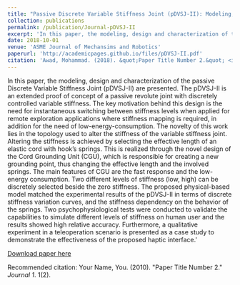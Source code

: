 ```yaml
---
title: "Passive Discrete Variable Stiffness Joint (pDVSJ-II): Modeling, Design, Characterization and Testing Towards Passive Haptic Interface"
collection: publications
permalink: /publication/Journal-pDVSJ-II
excerpt: 'In this paper, the modeling, design and characterization of the passive Discrete Variable Stiffness Joint (pDVSJ-II) are presented. The pDVSJ-II is an extended proof of concept of a passive revolute joint with discretely controlled variable stiffness. The key motivation behind this design is the need for instantaneous switching between stiffness levels when applied for remote exploration applications where stiffness mapping is required, in addition for the need of low-energy-consumption. The novelty of this work lies in the topology used to alter the stiffness of the variable stiffness joint. Altering the stiffness is achieved by selecting the effective length of an elastic cord with hook’s springs. This is realized through the novel design of the Cord Grounding Unit (CGU), which is responsible for creating a new grounding point, thus changing the effective length and the involved springs. The main features of CGU are the fast response and the low-energy consumption. Two different levels of stiffness (low, high) can be discretely selected beside the zero stiffness. The proposed physical-based model matched the experimental results of the pDVSJ-II in terms of discrete stiffness variation curves, and the stiffness dependency on the behavior of the springs. Two psychophysiological tests were conducted to validate the capabilities to simulate different levels of stiffness on human user and the results showed high relative accuracy. Furthermore, a qualitative experiment in a teleoperation scenario is presented as a case study to demonstrate the effectiveness of the proposed haptic interface.'
date: 2018-10-01
venue: 'ASME Journal of Mechansims and Robotics'
paperurl: 'http://academicpages.github.io/files/pDVSJ-II.pdf'
citation: 'Awad, Mohammad. (2018). &quot;Paper Title Number 2.&quot; <i>JMR</i>. 1(2).'
---
```

In this paper, the modeling, design and characterization of the passive Discrete Variable Stiffness Joint (pDVSJ-II) are presented. The pDVSJ-II is an extended proof of concept of a passive revolute joint with discretely controlled variable stiffness. The key motivation behind this design is the need for instantaneous switching between stiffness levels when applied for remote exploration applications where stiffness mapping is required, in addition for the need of low-energy-consumption. The novelty of this work lies in the topology used to alter the stiffness of the variable stiffness joint. Altering the stiffness is achieved by selecting the effective length of an elastic cord with hook’s springs. This is realized through the novel design of the Cord Grounding Unit (CGU), which is responsible for creating a new grounding point, thus changing the effective length and the involved springs. The main features of CGU are the fast response and the low-energy consumption. Two different levels of stiffness (low, high) can be discretely selected beside the zero stiffness. The proposed physical-based model matched the experimental results of the pDVSJ-II in terms of discrete stiffness variation curves, and the stiffness dependency on the behavior of the springs. Two psychophysiological tests were conducted to validate the capabilities to simulate different levels of stiffness on human user and the results showed high relative accuracy. Furthermore, a qualitative experiment in a teleoperation scenario is presented as a case study to demonstrate the effectiveness of the proposed haptic interface.'


[Download paper here](http://academicpages.github.io/files/pDVSJ-II.pdf)

Recommended citation: Your Name, You. (2010). "Paper Title Number 2." <i>Journal 1</i>. 1(2).
